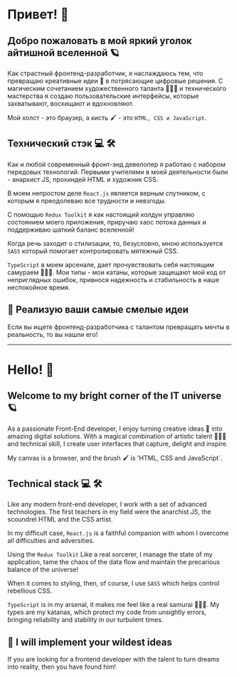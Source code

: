 # Привет! 👋 

## Добро пожаловать в мой яркий уголок айтишной вселенной 🪐 

Как страстный фронтенд-разработчик, я наслаждаюсь тем, что превращаю креативные идеи 🎨 в потрясающие цифровые решения. С магическим сочетанием художественного таланта 👨🏼‍🎨 и технического мастерства я создаю пользовательские интерфейсы, которые захватывают, восхищают и вдохновляют. 

Мой холст - это браузер, а кисть 🖌️ - это `HTML, CSS и JavaScript`.

## Технический стэк 💻 🛠️

Как и любой современный фронт-энд девелопер я работаю с набором передовых технологий. Первыми учителями в моей деятельности были - анархист JS, прохиндей HTML и художник CSS. 

В моем непростом деле `React.js` является верным спутником, с которым я преодолеваю все трудности и невзгоды. 

С помощью `Redux Toolkit` я как настоящий колдун управляю состоянием моего приложения, приручаю хаос потока данных и поддерживаю шаткий баланс вселенной! 

Когда речь заходит о стилизации, то, безусловно, мною используется `SASS` который помогает контролировать мятежный CSS. 

`TypeScript` в моем арсенале, дает прочувствовать себя настоящим самураем 🎌🥷🏻. Мои типы - мои катаны, которые защищают мой код от неприглядных ошибок, привнося надежность и стабильность в наше неспокойное время.

## 🌟 Реализую ваши самые смелые идеи

Если вы ищете фронтенд-разработчика с талантом превращать мечты в реальность, то вы нашли его! 

________________

# Hello! 👋 

## Welcome to my bright corner of the IT universe 🪐

As a passionate Front-End developer, I enjoy turning creative ideas 🎨 into amazing digital solutions. With a magical combination of artistic talent 👨🏼‍🎨 and technical skill, I create user interfaces that capture, delight and inspire. 

My canvas is a browser, and the brush 🖌️ is 'HTML, CSS and JavaScript`.

## Technical stack 💻 🛠️

Like any modern front-end developer, I work with a set of advanced technologies. The first teachers in my field were the anarchist JS, the scoundrel HTML and the CSS artist. 

In my difficult case, `React.js` is a faithful companion with whom I overcome all difficulties and adversities. 

Using the `Redux Toolkit` Like a real sorcerer, I manage the state of my application, tame the chaos of the data flow and maintain the precarious balance of the universe! 

When it comes to styling, then, of course, I use `SASS` which helps control rebellious CSS. 

`TypeScript` is in my arsenal, it makes me feel like a real samurai 🎌🥷🏻. My types are my katanas, which protect my code from unsightly errors, bringing reliability and stability in our turbulent times.

## 🌟 I will implement your wildest ideas

If you are looking for a frontend developer with the talent to turn dreams into reality, then you have found him!
